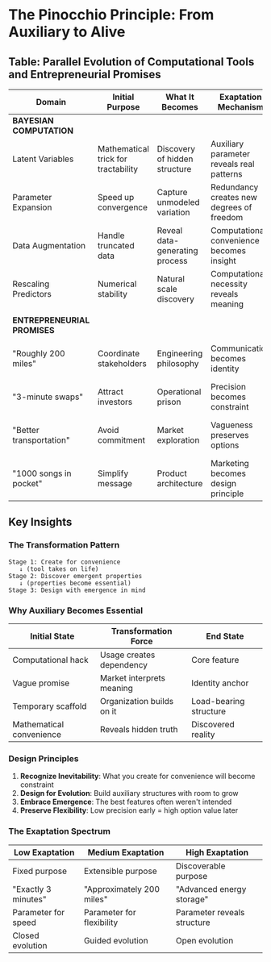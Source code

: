 # The Pinocchio Principle: From Auxiliary to Alive

## Table: Parallel Evolution of Computational Tools and Entrepreneurial Promises

| **Domain** | **Initial Purpose** | **What It Becomes** | **Exaptation Mechanism** | **Real Example** |
|------------|-------------------|-------------------|------------------------|----------------|
| **BAYESIAN COMPUTATION** |||||
| Latent Variables | Mathematical trick for tractability | Discovery of hidden structure | Auxiliary parameter reveals real patterns | Mixture models exposing customer segments |
| Parameter Expansion | Speed up convergence | Capture unmodeled variation | Redundancy creates new degrees of freedom | Hierarchical models revealing group effects |
| Data Augmentation | Handle truncated data | Reveal data-generating process | Computational convenience becomes insight | Missing data patterns showing selection bias |
| Rescaling Predictors | Numerical stability | Natural scale discovery | Computational necessity reveals meaning | Standardization exposing relative importance |
|||||
| **ENTREPRENEURIAL PROMISES** |||||
| "Roughly 200 miles" | Coordinate stakeholders | Engineering philosophy | Communication becomes identity | Tesla's flexible spec → Powerwall opportunity |
| "3-minute swaps" | Attract investors | Operational prison | Precision becomes constraint | Better Place's rigid spec → no pivot space |
| "Better transportation" | Avoid commitment | Market exploration | Vagueness preserves options | Uber's evolution: taxis → food → freight |
| "1000 songs in pocket" | Simplify message | Product architecture | Marketing becomes design principle | iPod's constraint → iPhone ecosystem |

## Key Insights

### The Transformation Pattern
```
Stage 1: Create for convenience
   ↓ (tool takes on life)
Stage 2: Discover emergent properties  
   ↓ (properties become essential)
Stage 3: Design with emergence in mind
```

### Why Auxiliary Becomes Essential

| **Initial State** | **Transformation Force** | **End State** |
|------------------|-------------------------|--------------|
| Computational hack | Usage creates dependency | Core feature |
| Vague promise | Market interprets meaning | Identity anchor |
| Temporary scaffold | Organization builds on it | Load-bearing structure |
| Mathematical convenience | Reveals hidden truth | Discovered reality |

### Design Principles

1. **Recognize Inevitability**: What you create for convenience will become constraint
2. **Design for Evolution**: Build auxiliary structures with room to grow
3. **Embrace Emergence**: The best features often weren't intended
4. **Preserve Flexibility**: Low precision early = high option value later

### The Exaptation Spectrum

| **Low Exaptation** | **Medium Exaptation** | **High Exaptation** |
|-------------------|---------------------|-------------------|
| Fixed purpose | Extensible purpose | Discoverable purpose |
| "Exactly 3 minutes" | "Approximately 200 miles" | "Advanced energy storage" |
| Parameter for speed | Parameter for flexibility | Parameter reveals structure |
| Closed evolution | Guided evolution | Open evolution |